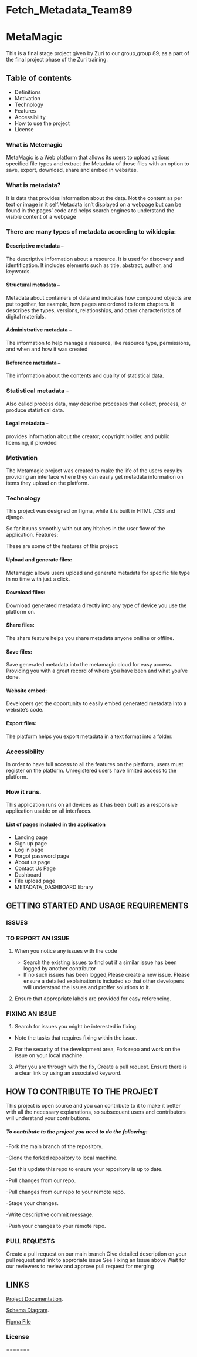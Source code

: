 # Fetch_Metadata_Team89
# MetaMagic
This is a final stage project given by Zuri to our group,group 89, as a part of the final project phase of the Zuri training.

## Table of contents

- Definitions
- Motivation
- Technology
- Features
- Accessibility
- How to use the project
- License


### What is Metemagic

MetaMagic is a Web platform that allows its users to upload various specified file types and extract the Metadata of those files with an option to save, export, download, share and embed in websites.

### What is metadata?

It is data that provides information about the data. Not the content as per text or image in it self.Metadata isn’t displayed on a webpage but can be found in the pages’ code and helps search engines to understand the visible content of a webpage

### There are many types of metadata according to wikidepia:

 #### Descriptive metadata – 
 The descriptive information about a resource. It is used for discovery and identification. It includes elements such as title, abstract, author, and  keywords.

#### Structural metadata –  
Metadata about containers of data and indicates how compound objects  are put together, for example, how pages are ordered to form chapters. It describes the types, versions, relationships, and other characteristics of digital materials.

#### Administrative metadata – 
The information to help manage a resource, like resource type, permissions, and when and how it was created

#### Reference metadata –  
The information about the contents and quality of statistical data.

### Statistical metadata  -
Also called process data, may describe processes that collect, process, or produce statistical data.

#### Legal metadata –
 provides information about the creator, copyright holder, and public licensing, if provided	


### Motivation

The Metamagic project was created to make the life of the users easy by providing an interface  where they can  easily get metadata  information on items  they upload on the  platform. 


### Technology 

This project was designed on figma, while it is built in HTML ,CSS and  django.

So far it runs smoothly with out any hitches in the user flow of the application.
Features:

These are some of the features of this project:


#### Upload and generate files:  
Metamagic allows users upload and generate metadata for specific file type in no time with just a click.

#### Download files: 
 Download generated metadata directly into any type of device you use the platform on.

#### Share files: 
The share feature helps you share metadata anyone oniline or offline.

#### Save files: 
Save generated metadata into the metamagic cloud for easy access.
Providing you with a great record of where you have been and what you’ve done.

#### Website embed: 
Developers get the opportunity to easily embed generated metadata into a website’s code.

#### Export files:
 The platform helps you export metadata in a text format into a folder.

### Accessibility 

In order to have full access to all the features on the platform, users must register on the platform. 
Unregistered users have limited access to the platform.

### How it runs.
This application runs on all devices as it has been built as a responsive application usable on all interfaces.

#### List of pages included in the application
- Landing page
- Sign up page
- Log in page
- Forgot password page
- About us page
- Contact Us Page
- Dashboard
- File upload page
- METADATA_DASHBOARD library

## GETTING STARTED AND USAGE REQUIREMENTS
### ISSUES
### TO REPORT AN ISSUE
1. When you notice any issues with the code
    - Search the existing issues to find out if a similar issue has been logged by another contributor
    - If no such issues has been logged,Please create a new issue. Please ensure a detailed explaination is included so that  other developers will understand the issues and proffer solutions to it.
    
2. Ensure that appropriate labels are provided for easy referencing.

### FIXING AN ISSUE

1. Search for issues you might be interested in fixing.

  - Note the tasks that requires fixing within the issue.
  
2.  For the security of the development area, Fork repo and work on the issue on your local machine.

3.  After you are through with the fix, Create a pull request. Ensure there is a clear link  by using  an associated keyword.
  

## HOW TO CONTRIBUTE TO THE PROJECT
This project is open source and you can contribute to it to make it better with 
all the necessary explanations, so subsequent users and contributors will understand your contributions.

##### To contribute to the project you need to do the following:

-Fork the main branch of the repository.

-Clone the forked repository to local machine.

-Set this update this repo to ensure your repository is up to date.

-Pull changes from our repo.

-Pull changes from our repo to your remote repo.

-Stage your changes.

-Write descriptive commit message.

-Push your changes to your remote repo.

### PULL REQUESTS
Create a pull request on our main branch
Give detailed description on your pull request and link to approriate issue See Fixing an Issue above
Wait for our reviewers to review and approve pull request for merging

## LINKS

[Project Documentation](https://docs.google.com/document/d/17bwgDRxA6mNDWWl-HUSTkEuZG8i39ip3tEpNJh_AHy8/edit).


[Schema Diagram](https://drive.google.com/file/d/1OTTV7MmU-6zZtQDrFdTfvmSNHH1luR42/view?usp=sharing).


[Figma File](https://www.figma.com/file/zVCj2MJ5YTNWGJfwvUvS3P/Team_89-MetaMagic?node-id=2%3A3)



### License
=======

